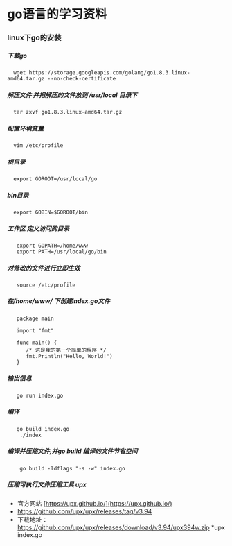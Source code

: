 # go语言的学习资料

  ### linux下go的安装
  
  ##### 下载go
      wget https://storage.googleapis.com/golang/go1.8.3.linux-amd64.tar.gz --no-check-certificate
  ##### 解压文件 并把解压的文件放到 /usr/local 目录下
      tar zxvf go1.8.3.linux-amd64.tar.gz
  ##### 配置环境变量
      vim /etc/profile
  ##### 根目录
      export GOROOT=/usr/local/go
  ##### bin目录
      export GOBIN=$GOROOT/bin
  ##### 工作区  定义访问的目录
       export GOPATH=/home/www
       export PATH=/usr/local/go/bin
  ##### 对修改的文件进行立即生效
       source /etc/profile
  ##### 在/home/www/ 下创建index.go文件
       package main
       
       import "fmt"
       
       func main() {
          /* 这是我的第一个简单的程序 */
          fmt.Println("Hello, World!")
       }
  ##### 输出信息
       go run index.go
  ##### 编译
       go build index.go
        ./index
        
  ##### 编译并压缩文件,并go build 编译的文件节省空间
        go build -ldflags "-s -w" index.go
  ##### 压缩可执行文件压缩工具 upx
  * 官方网站 [https://upx.github.io/](https://upx.github.io/)
  * https://github.com/upx/upx/releases/tag/v3.94
  * 下载地址：https://github.com/upx/upx/releases/download/v3.94/upx394w.zip
        *upx index.go
       
